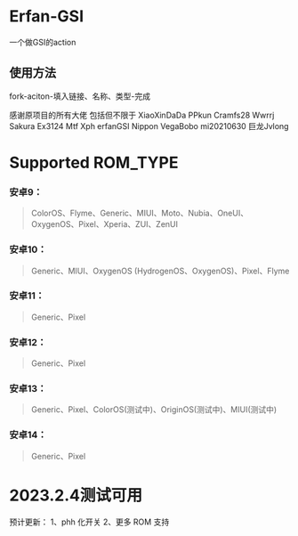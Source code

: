 # Erfan-GSI
一个做GSI的action  

## 使用方法
fork-aciton-填入链接、名称、类型-完成

感谢原项目的所有大佬 包括但不限于 XiaoXinDaDa PPkun Cramfs28 Wwrrj Sakura Ex3124 Mtf Xph erfanGSI Nippon VegaBobo mi20210630 巨龙Jvlong 

# Supported ROM_TYPE
### 安卓9： 
> ColorOS、Flyme、Generic、MIUI、Moto、Nubia、OneUI、OxygenOS、Pixel、Xperia、ZUI、ZenUI
### 安卓10：
>Generic、MIUI、OxygenOS (HydrogenOS、OxygenOS)、Pixel、Flyme
### 安卓11：
> Generic、Pixel
### 安卓12：
> Generic、Pixel
### 安卓13：
> Generic、Pixel、ColorOS(测试中)、OriginOS(测试中)、MIUI(测试中)
### 安卓14：
> Generic、Pixel
# 2023.2.4测试可用

预计更新：
1、phh 化开关
2、更多 ROM 支持
